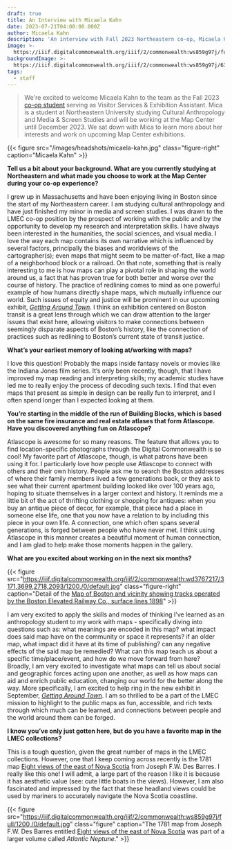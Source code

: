 ```yaml
---
draft: true
title: An Interview with Micaela Kahn
date: 2023-07-21T04:00:00.000Z
author: Micaela Kahn
description: 'An interview with Fall 2023 Northeastern co-op, Micaela Kahn'
image: >-
  https://iiif.digitalcommonwealth.org/iiif/2/commonwealth:ws859g97j/full/1200,/0/default.jpg
backgroundImage: >-
  https://iiif.digitalcommonwealth.org/iiif/2/commonwealth:ws859g97j/6344,1874,3608,920/1200,/0/default.jpg
tags:
  - staff
---
```


> We're excited to welcome Micaela Kahn to the team as the Fall 2023 [co-op student](https://careers.northeastern.edu/cooperative-education/) serving as Visitor Services & Exhibition Assistant. Mica is a student at Northeastern University studying Cultural Anthropology and Media & Screen Studies and will be working at the Map Center until December 2023. We sat down with Mica to learn more about her interests and work on upcoming Map Center exhibitions.

{{< figure src="/images/headshots/micaela-kahn.jpg" class="figure-right" caption="Micaela Kahn" >}}

**Tell us a bit about your background. What are you currently studying at Northeastern and what made you choose to work at the Map Center during your co-op experience?**

I grew up in Massachusetts and have been enjoying living in Boston since the start of my Northeastern career. I am studying cultural anthropology and have just finished my minor in media and screen studies. I was drawn to the LMEC co-op position by the prospect of working with the public and by the opportunity to develop my research and interpretation skills. I have always been interested in the humanities, the social sciences, and visual media. I love the way each map contains its own narrative which is influenced by several factors, principally the biases and worldviews of the cartographer(s); even maps that might seem to be matter-of-fact, like a map of a neighborhood block or a railroad. On that note, something that is really interesting to me is how maps can play a pivotal role in shaping the world around us, a fact that has proven true for both better and worse over the course of history. The practice of redlining comes to mind as one powerful example of how humans directly shape maps, which mutually influence our world. Such issues of equity and justice will be prominent in our upcoming exhibit, *[Getting Around Town](https://www.leventhalmap.org/exhibitions/#upcoming-exhibitions)*. I think an exhibition centered on Boston transit is a great lens through which we can draw attention to the larger issues that exist here, allowing visitors to make connections between seemingly disparate aspects of Boston’s history, like the connection of practices such as redlining to Boston’s current state of transit justice.

**What’s your earliest memory of looking at/working with maps?**

I love this question! Probably the maps inside fantasy novels or movies like the Indiana Jones film series. It’s only been recently, though, that I have improved my map reading and interpreting skills; my academic studies have led me to really enjoy the process of decoding such texts. I find that even maps that present as simple in design can be really fun to interpret, and I often spend longer than I expected looking at them.

**You’re starting in the middle of the run of Building Blocks, which is based on the same fire insurance and real estate atlases that form Atlascope. Have you discovered anything fun on Atlascope?**

Atlascope is awesome for so many reasons. The feature that allows you to find location-specific photographs through the Digital Commonwealth is so cool! My favorite part of Atlascope, though, is what patrons have been using it for. I particularly love how people use Atlascope to connect with others and their own history. People ask me to search the Boston addresses of where their family members lived a few generations back, or they ask to see what their current apartment building looked like over 100 years ago, hoping to situate themselves in a larger context and history. It reminds me a little bit of the act of thrifting clothing or shopping for antiques: when you buy an antique piece of decor, for example, that piece had a place in someone else life, one that you now have a relation to by including this piece in your own life. A connection, one which often spans several generations, is forged between people who have never met. I think using Atlascope in this manner creates a beautiful moment of human connection, and I am glad to help make those moments happen in the gallery.

**What are you excited about working on in the next six months?**

{{< figure src="https://iiif.digitalcommonwealth.org/iiif/2/commonwealth:wd3767217/3171,3699,2718,2093/1200,/0/default.jpg" class="figure-right" caption="Detail of the [Map of Boston and vicinity showing tracks operated by the Boston Elevated Railway Co., surface lines 1898](https://collections.leventhalmap.org/search/commonwealth:wd376720z)" >}}

I am very excited to apply the skills and modes of thinking I’ve learned as an anthropology student to my work with maps - specifically diving into questions such as: what meanings are encoded in this map? what impact does said map have on the community or space it represents? if an older map, what impact did it have at its time of publishing? can any negative effects of the said map be remedied? What can this map teach us about a specific time/place/event, and how do we move forward from here? Broadly, I am very excited to investigate what maps can tell us about social and geographic forces acting upon one another, as well as how maps can aid and enrich public education, changing our world for the better along the way. More specifically, I am excited to help ring in the new exhibit in September, *[Getting Around Town](https://www.leventhalmap.org/exhibitions/#upcoming-exhibitions)*. I am so thrilled to be a part of the LMEC mission to highlight to the public maps as fun, accessible, and rich texts through which much can be learned, and connections between people and the world around them can be forged.

**I know you’ve only just gotten here, but do you have a favorite map in the LMEC collections?**

This is a tough question, given the great number of maps in the LMEC collections. However, one that I keep coming across recently is the 1781 map [Eight views of the east of Nova Scotia](https://collections.leventhalmap.org/search/commonwealth:ws859g968) from Joseph F.W. Des Barres. I really like this one! I will admit, a large part of the reason I like it is because it has aesthetic value (see: cute little boats in the views). However, I am also fascinated and impressed by the fact that these headland views could be used by mariners to accurately navigate the Nova Scotia coastline.

{{< figure src="https://iiif.digitalcommonwealth.org/iiif/2/commonwealth:ws859g97j/full/1200,/0/default.jpg" class="figure" caption="The 1781 map from Joseph F.W. Des Barres entitled [Eight views of the east of Nova Scotia](https://collections.leventhalmap.org/search/commonwealth:ws859g968) was part of a larger volume called _Atlantic Neptune_." >}}
